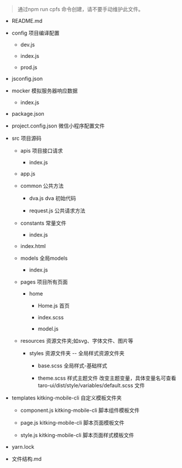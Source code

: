 > 通过npm run cpfs 命令创建，请不要手动维护此文件。


- README.md  

- config 项目编译配置 

	- dev.js  

	- index.js  

	- prod.js  

- jsconfig.json  

- mocker 模拟服务器响应数据 

	- index.js  

- package.json  

- project.config.json 微信小程序配置文件 

- src 项目源码 

	- apis 项目接口请求 

		- index.js  

	- app.js  

	- common 公共方法 

		- dva.js  dva 初始代码 

		- request.js  公共请求方法 

	- constants 常量文件 

		- index.js  

	- index.html  

	- models 全局models 

		- index.js  

	- pages 项目所有页面 

		- home  

			- Home.js  首页 

			- index.scss  

			- model.js  

	- resources 资源文件夹;如svg、字体文件、图片等 

		- styles 资源文件夹 -- 全局样式资源文件夹 

			- base.scss  全局样式-基础样式 

			- theme.scss  样式主题文件 改变主题变量，具体变量名可查看 taro-ui/dist/style/variables/default.scss 文件 

- templates kitking-mobile-cli 自定义模板文件夹 

	- component.js  kitking-mobile-cli 脚本组件模板文件 

	- page.js  kitking-mobile-cli 脚本页面模板文件 

	- style.js  kitking-mobile-cli 脚本页面样式模板文件 

- yarn.lock  

- 文件结构.md  

